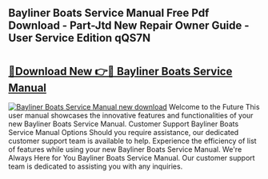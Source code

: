 ## Bayliner Boats Service Manual Free Pdf Download - Part-Jtd New Repair Owner Guide - User Service Edition qQS7N

# <h2><a href="http://bc84105.oget.top/?id=Bayliner+Boats+Service+Manual">🔗Download New 👉🔴 Bayliner Boats Service Manual</a></h2>

[![Bayliner Boats Service Manual new download](https://i.imgur.com/5g1atiW.png)](http://bc84105.oget.top/?id=Bayliner+Boats+Service+Manual)
Welcome to the Future This user manual showcases the innovative features and functionalities of your new Bayliner Boats Service Manual. Customer Support Bayliner Boats Service Manual Options Should you require assistance, our dedicated customer support team is available to help. Experience the efficiency of list of features while using your new Bayliner Boats Service Manual. We're Always Here for You Bayliner Boats Service Manual. Our customer support team is dedicated to assisting you with any inquiries.
